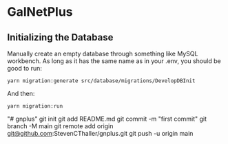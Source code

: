 # GalNetPlus

## Initializing the Database
Manually create an empty database through something like MySQL workbench. As long as it has the same name as in your .env, you should be good to run:

`yarn migration:generate src/database/migrations/DevelopDBInit`

And then:

`yarn migration:run`

"# gnplus"  git init git add README.md git commit -m "first commit" git branch -M main git remote add origin git@github.com:StevenCThaller/gnplus.git git push -u origin main
